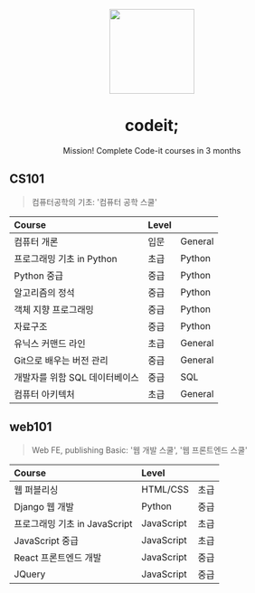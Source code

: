 <p align="center">
<img src="https://user-images.githubusercontent.com/60145951/159694301-3814c38b-2bc6-498d-a24d-226e3859bfe6.png" href="https://www.codeit.kr" height=150/>
<h1 align="center"> codeit; </h1>
<p align="center">Mission! Complete Code-it courses in 3 months</p>
</p>


## CS101
> 컴퓨터공학의 기초: '컴퓨터 공학 스쿨'

| Course | Level | |
|:-|:-|:-|
|컴퓨터 개론 | 입문 | General | 
|프로그래밍 기초 in Python | 초급 | Python |
|Python 중급 | 중급 | Python |
|알고리즘의 정석 | 중급 | Python |
|객체 지향 프로그래밍 | 중급 | Python |
|자료구조 | 중급 | Python |
|유닉스 커맨드 라인 | 초급 | General |
|Git으로 배우는 버전 관리 | 중급 | General |
|개발자를 위함 SQL 데이터베이스 | 중급 | SQL |
|컴퓨터 아키텍처 | 초급 | General |

## web101
> Web FE, publishing Basic: '웹 개발 스쿨', '웹 프론트엔드 스쿨'

| Course | Level | |
|:-|:-|:-|
| 웹 퍼블리싱 | HTML/CSS | 초급 |
| Django 웹 개발 | Python | 중급 |
| 프로그래밍 기초 in JavaScript | JavaScript | 초급 |
| JavaScript 중급 | JavaScript | 초급 |
| React 프론트엔드 개발 | JavaScript | 중급 |
| JQuery | JavaScript | 중급 |

